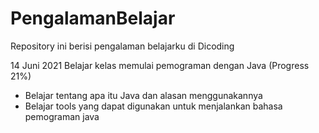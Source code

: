 # PengalamanBelajar
Repository ini berisi pengalaman belajarku di Dicoding

14 Juni 2021
Belajar kelas memulai pemograman dengan Java (Progress 21%)
 * Belajar tentang apa itu Java dan alasan menggunakannya
 * Belajar tools yang dapat digunakan untuk menjalankan bahasa pemograman java

